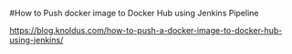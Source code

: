 #How to Push docker image to Docker Hub using Jenkins Pipeline

https://blog.knoldus.com/how-to-push-a-docker-image-to-docker-hub-using-jenkins/
